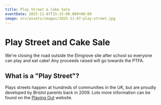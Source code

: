 ```yaml
---
title: Play Street & Cake Sale
eventDate: 2025-11-07T15:15:00.000+00:00
image: src/assets/images/2025-11-07-play-street.jpg
---
```


# Play Street and Cake Sale

We're closing the road outside the Elmgrove site after school so everyone can play and eat cake! Any proceeds raised will go towards the PTFA.

## What is a "Play Street"?

Plays streets happen at hundreds of communities in the UK, but are proudly developed by Bristol parents back in 2009. Lots more information can be found on the [Playing Out](https://playingout.net/play-streets/what-are-play-streets/) website.
